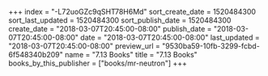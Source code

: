 +++
index = "-L72uoGZc9qSHT78H6Md"
sort_create_date = 1520484300
sort_last_updated = 1520484300
sort_publish_date = 1520484300
create_date = "2018-03-07T20:45:00-08:00"
publish_date = "2018-03-07T20:45:00-08:00"
date = "2018-03-07T20:45:00-08:00"
last_updated = "2018-03-07T20:45:00-08:00"
preview_url = "9530ba59-10fb-3299-fcbd-6f548340b209"
name = "7.13 Books"
title = "7.13 Books"
books_by_this_publisher = ["books/mr-neutron"]
+++
